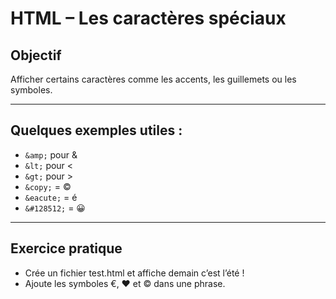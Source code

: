 # HTML – Les caractères spéciaux

## Objectif
Afficher certains caractères comme les accents, les guillemets ou les symboles.

---

## Quelques exemples utiles :

- `&amp;` pour &  
- `&lt;` pour <
- `&gt;` pour >
- `&copy;` = ©
- `&eacute;` = é  
- `&#128512;` = 😀

---

## Exercice pratique

- Crée un fichier test.html et affiche demain c’est l’été !
- Ajoute les symboles €, ♥ et © dans une phrase.